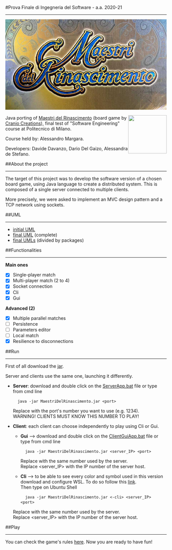 #Prova Finale di Ingegneria del Software - a.a. 2020-21
___
![](src/main/resources/images/loading_screen.jpg)

<img src="https://craniointernational.com/2021/wp-content/uploads/2021/05/Masters-of-Renaissance_box3D.png" width=120px height=120 px align="right" />

Java porting of [Maestri del Rinascimento](http://www.craniocreations.it/prodotto/masters-of-renaissance) 
(board game by [Cranio Creations](http://www.craniocreations.it)), 
final test of "Software Engineering" course at Politecnico di Milano.

Course held by: Alessandro Margara.

Developers: Davide Davanzo, Dario Del Gaizo, Alessandra de Stefano.

##About the project
___
The target of this project was to develop the software version of a chosen board game, 
using Java language to create a distributed system. This is composed of a single server connected to multiple clients.

More precisely, we were asked to implement an MVC design pattern and a TCP network using sockets.

##UML
___
- [initial UML]()
- [final UML]() (complete)
- [final UMLs]() (divided by packages)

##Functionalities
___
__Main ones__
-[x] Single-player match
-[x] Multi-player match (2 to 4) 
-[x] Socket connection
-[x] Cli
-[x] Gui

__Advanced (2)__
-[x] Multiple parallel matches
-[ ] Persistence
-[ ] Parameters editor
-[ ] Local match
-[x] Resilience to disconnections

##Run
___
First of all download the [jar]().


Server and clients use the same one, launching it differently.
- __Server__: download and double click on the [ServerApp.bat]() file or type from cmd line

        java -jar MaestriDelRinascimento.jar <port>
  
    Replace <port> with the port's number you want to use (e.g. 1234).\
    WARNING! CLIENTS MUST KNOW THIS NUMBER TO PLAY!
  

- __Client__: each client can choose independently to play using Cli or Gui.
    - __Gui__ --> download and double click on the [ClientGuiApp.bat]() file or type from cmd line
      
            java -jar MaestriDelRinascimento.jar <server_IP> <port>
    
        Replace <port> with the same number used by the server.\
        Replace <server_IP> with the IP number of the server host.
    - __Cli__ --> to be able to see every color and symbol used in this version download and configure WSL. To do so follow this [link](https://github.com/ingconti/W10JavaCLI). \
    Then type on Ubuntu Shell
      
            java -jar MaestriDelRinascimento.jar <-cli> <server_IP> <port>
    
    Replace <port> with the same number used by the server.\
    Replace <server_IP> with the IP number of the server host.
  
##Play
___
You can check the game's rules [here](src/main/resources/maestri-rules.pdf). Now you are ready to have fun!